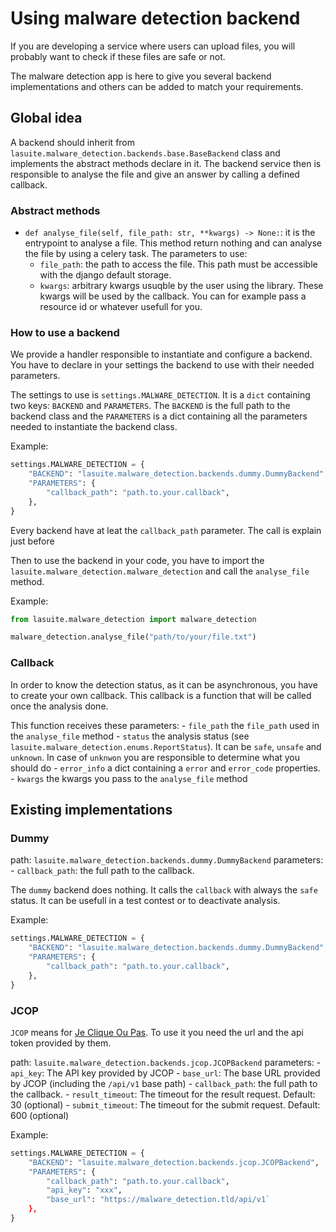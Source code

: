# Using malware detection backend

If you are developing a service where users can upload files, you will probably want to check if these files are safe or not.

The malware detection app is here to give you several backend implementations and others can be added to match your requirements.

## Global idea

A backend should inherit from `lasuite.malware_detection.backends.base.BaseBackend` class and implements the abstract methods declare in it.
The backend service then is responsible to analyse the file and give an answer by calling a defined callback.

### Abstract methods

- `def analyse_file(self, file_path: str, **kwargs) -> None:`: it is the entrypoint to analyse a file. This method return nothing and can analyse the file by using a celery task. The parameters to use:
    - `file_path`: the path to access the file. This path must be accessible with the django default storage.
    - `kwargs`: arbitrary kwargs usuqble by the user using the library. These kwargs will be used by the callback. You can for example pass a resource id or whatever usefull for you.

### How to use a backend

We provide a handler responsible to instantiate and configure a backend. You have to declare in your settings the backend to use with their needed parameters.

The settings to use is `settings.MALWARE_DETECTION`. It is a `dict` containing two keys: `BACKEND` and `PARAMETERS`. The `BACKEND` is the full path to the backend class and the `PARAMETERS` is a dict containing all the parameters needed to instantiate the backend class.

Example:

```python
settings.MALWARE_DETECTION = {
    "BACKEND": "lasuite.malware_detection.backends.dummy.DummyBackend",
    "PARAMETERS": {
        "callback_path": "path.to.your.callback",
    },
}
```

Every backend have at leat the `callback_path` parameter. The call is explain just before

Then to use the backend in your code, you have to import the `lasuite.malware_detection.malware_detection` and call the `analyse_file` method.

Example:

```python
from lasuite.malware_detection import malware_detection

malware_detection.analyse_file("path/to/your/file.txt")
```


### Callback

In order to know the detection status, as it can be asynchronous, you have to create your own callback. This callback is a function that will be called once the analysis done.

This function receives these parameters:
    - `file_path` the `file_path` used in the `analyse_file` method
    - `status` the analysis status (see `lasuite.malware_detection.enums.ReportStatus`). It can be `safe`, `unsafe` and `unknown`. In case of `unknwon` you are responsible to determine what you should do
    - `error_info` a dict containing a `error` and `error_code` properties.
    - `kwargs` the kwargs you pass to the `analyse_file` method

## Existing implementations

### Dummy

path: `lasuite.malware_detection.backends.dummy.DummyBackend`
parameters:
    - `callback_path`: the full path to the callback.

The `dummy` backend does nothing. It calls the `callback` with always the `safe` status. It can be usefull in a test contest or to deactivate analysis.

Example:

```python
settings.MALWARE_DETECTION = {
    "BACKEND": "lasuite.malware_detection.backends.dummy.DummyBackend",
    "PARAMETERS": {
        "callback_path": "path.to.your.callback",
    },
}
```

### JCOP

`JCOP` means for [Je Clique Ou Pas](https://jecliqueoupas.cyber.gouv.fr/accueil). To use it you need the url and the api token provided by them.

path: `lasuite.malware_detection.backends.jcop.JCOPBackend`
parameters:
    - `api_key`: The API key provided by JCOP
    - `base_url`: The base URL provided by JCOP (including the `/api/v1` base path)
    - `callback_path`: the full path to the callback.
    - `result_timeout`: The timeout for the result request. Default: 30 (optional)
    - `submit_timeout`: The timeout for the submit request. Default: 600 (optional)

Example:

```python
settings.MALWARE_DETECTION = {
    "BACKEND": "lasuite.malware_detection.backends.jcop.JCOPBackend",
    "PARAMETERS": {
        "callback_path": "path.to.your.callback",
        "api_key": "xxx",
        "base_url": "https://malware_detection.tld/api/v1`
    },
}
```